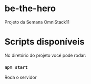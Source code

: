 # be-the-hero
Projeto da Semana OmniStack11

# Scripts disponíveis
No diretório do projeto você pode rodar:

### `npm start`
Roda o servidor
